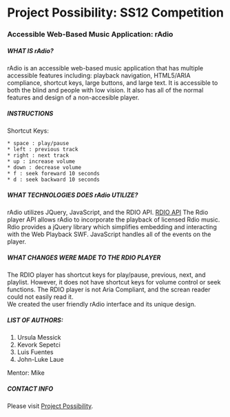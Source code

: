 # Project Possibility: SS12 Competition #
### Accessible Web-Based Music Application: rAdio ###

##### WHAT IS rAdio? #####

rAdio is an accessible web-based music application that has multiple accessible features including: playback navigation, HTML5/ARIA compliance, shortcut keys, large buttons, and large text.  It is accessible to both the blind and people with low vision.  It also has all of the normal features and design of a non-accesible player.  

##### INSTRUCTIONS #####

Shortcut Keys:

	* space : play/pause
	* left : previous track
	* right : next track
	* up : increase volume
	* down : decrease volume
	* f : seek foreward 10 seconds
	* d : seek backward 10 seconds	

##### WHAT TECHNOLOGIES DOES rAdio UTILIZE? #####

rAdio utilizes JQuery, JavaScript, and the RDIO API. [RDIO API](http://developer.rdio.com/docs/read/Web_Playback_API) The Rdio player API allows rAdio to incorporate the playback of licensed Rdio music.  Rdio provides a jQuery library which simplifies embedding and interacting with the Web Playback SWF. JavaScript handles all of the events on the player.

##### WHAT CHANGES WERE MADE TO THE RDIO PLAYER #####
  
The RDIO player has shortcut keys for play/pause, previous, next, and playlist.  However, it does not have shortcut keys for volume control or seek functions.  The RDIO player is not Aria Compliant, and the screan reader could not easily read it.    
We created the user friendly rAdio interface and its unique design.    

##### LIST OF AUTHORS: #####
  
  1. Ursula Messick
  2. Kevork Sepetci
  3. Luis Fuentes
  4. John-Luke Laue

Mentor: Mike
 
##### CONTACT INFO #####

Please visit [Project Possibility](http://projectpossibility.org/).
  
  
  
  

